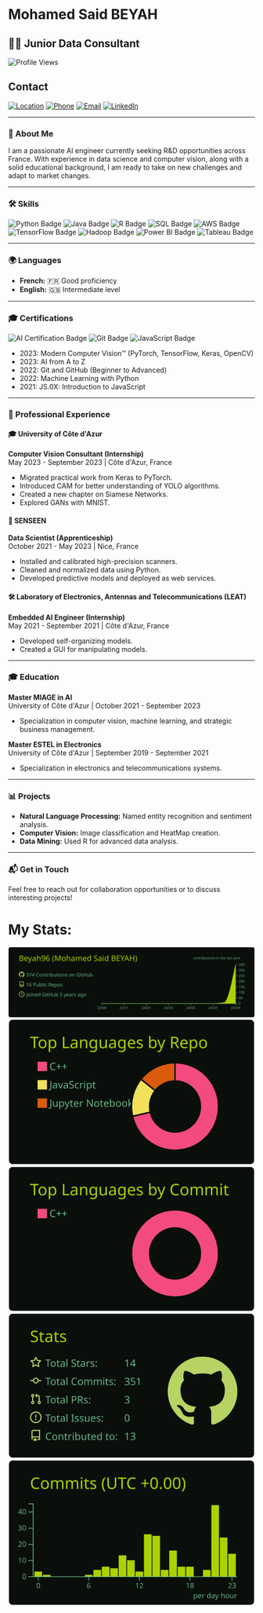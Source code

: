 # Mohamed Said BEYAH

## 🧑‍💻 Junior Data Consultant

![Profile Views](https://komarev.com/ghpvc/?username=Beyah96&color=blue)

## Contact

[![Location](https://img.shields.io/badge/📍-Massy%2C%20France-blue)](https://www.google.com/maps/place/Massy,+France) [![Phone](https://img.shields.io/badge/📞+33%206%2046%2095%2093%2040-brightgreen)](tel:+33646959340) [![Email](https://img.shields.io/badge/✉️-bahsaid96@gmail.com-red)](mailto:bahsaid96@gmail.com) [![LinkedIn](https://img.shields.io/badge/🔗-LinkedIn-blue?logo=linkedin)](https://www.linkedin.com/in/mohamed-said-beyah)


---

### 📝 About Me

I am a passionate AI engineer currently seeking R&D opportunities across France. With experience in data science and computer vision, along with a solid educational background, I am ready to take on new challenges and adapt to market changes.

---

### 🛠️ Skills

![Python Badge](https://img.shields.io/badge/Python-3776AB?style=flat&logo=python&logoColor=white) ![Java Badge](https://img.shields.io/badge/Java-007396?style=flat&logo=java&logoColor=white) ![R Badge](https://img.shields.io/badge/R-276DC3?style=flat&logo=r&logoColor=white) ![SQL Badge](https://img.shields.io/badge/SQL-4479A1?style=flat&logo=mysql&logoColor=white) ![AWS Badge](https://img.shields.io/badge/AWS-232F3E?style=flat&logo=amazonaws&logoColor=white) ![TensorFlow Badge](https://img.shields.io/badge/TensorFlow-E94E1B?style=flat&logo=tensorflow&logoColor=white) ![Hadoop Badge](https://img.shields.io/badge/Hadoop-66CCFF?style=flat&logo=apachehadoop&logoColor=black) ![Power BI Badge](https://img.shields.io/badge/Power%20BI-F25028?style=flat&logo=powerbi&logoColor=white) ![Tableau Badge](https://img.shields.io/badge/Tableau-E97627?style=flat&logo=tableau&logoColor=white)  

---

### 🌍 Languages

- **French:** 🇫🇷 Good proficiency
- **English:** 🇬🇧 Intermediate level

---

### 🎓 Certifications

![AI Certification Badge](https://img.shields.io/badge/AI-Certified-green?style=flat)  ![Git Badge](https://img.shields.io/badge/Git-FF7F7F?style=flat&logo=git&logoColor=white)  ![JavaScript Badge](https://img.shields.io/badge/JavaScript-F7DF1E?style=flat&logo=javascript&logoColor=black)  

- 2023: Modern Computer Vision™ (PyTorch, TensorFlow, Keras, OpenCV)
- 2023: AI from A to Z
- 2022: Git and GitHub (Beginner to Advanced)
- 2022: Machine Learning with Python
- 2021: JS.0X: Introduction to JavaScript

---

### 💼 Professional Experience

#### 🎓 University of Côte d'Azur  
**Computer Vision Consultant (Internship)**  
May 2023 - September 2023 | Côte d'Azur, France  
- Migrated practical work from Keras to PyTorch.
- Introduced CAM for better understanding of YOLO algorithms.
- Created a new chapter on Siamese Networks.
- Explored GANs with MNIST.

#### 🌱 SENSEEN  
**Data Scientist (Apprenticeship)**  
October 2021 - May 2023 | Nice, France  
- Installed and calibrated high-precision scanners.
- Cleaned and normalized data using Python.
- Developed predictive models and deployed as web services.

#### 🛠️ Laboratory of Electronics, Antennas and Telecommunications (LEAT)  
**Embedded AI Engineer (Internship)**  
May 2021 - September 2021 | Côte d'Azur, France  
- Developed self-organizing models.
- Created a GUI for manipulating models.

---

### 🎓 Education

**Master MIAGE in AI**  
University of Côte d'Azur | October 2021 - September 2023  
- Specialization in computer vision, machine learning, and strategic business management.

**Master ESTEL in Electronics**  
University of Côte d'Azur | September 2019 - September 2021  
- Specialization in electronics and telecommunications systems.

---

### 📊 Projects

- **Natural Language Processing:** Named entity recognition and sentiment analysis.
- **Computer Vision:** Image classification and HeatMap creation.
- **Data Mining:** Used R for advanced data analysis.

---

### 📬 Get in Touch

Feel free to reach out for collaboration opportunities or to discuss interesting projects!

# My Stats:
[![](https://raw.githubusercontent.com/Beyah96/Beyah96/master/profile-summary-card-output/merko/0-profile-details.svg)](https://github.com/vn7n24fzkq/github-profile-summary-cards)
[![](https://raw.githubusercontent.com/Beyah96/Beyah96/master/profile-summary-card-output/merko/1-repos-per-language.svg)](https://github.com/vn7n24fzkq/github-profile-summary-cards) [![](https://raw.githubusercontent.com/Beyah96/Beyah96/master/profile-summary-card-output/merko/2-most-commit-language.svg)](https://github.com/vn7n24fzkq/github-profile-summary-cards)
[![](https://raw.githubusercontent.com/Beyah96/Beyah96/master/profile-summary-card-output/merko/3-stats.svg)](https://github.com/vn7n24fzkq/github-profile-summary-cards) [![](https://raw.githubusercontent.com/Beyah96/Beyah96/master/profile-summary-card-output/merko/4-productive-time.svg)](https://github.com/vn7n24fzkq/github-profile-summary-cards)
